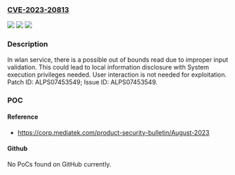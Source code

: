 ### [CVE-2023-20813](https://cve.mitre.org/cgi-bin/cvename.cgi?name=CVE-2023-20813)
![](https://img.shields.io/static/v1?label=Product&message=MT6580%2C%20MT6739%2C%20MT6761%2C%20MT6765%2C%20MT6768%2C%20MT6779%2C%20MT6781%2C%20MT6833%2C%20MT6853%2C%20MT6853T%2C%20MT6855%2C%20MT6873%2C%20MT6875%2C%20MT6877%2C%20MT6879%2C%20MT6883%2C%20MT6885%2C%20MT6886%2C%20MT6889%2C%20MT6891%2C%20MT6893%2C%20MT6895%2C%20MT6983%2C%20MT6985&color=blue)
![](https://img.shields.io/static/v1?label=Version&message=Android%2012.0%2C%2013.0%20&color=brightgreen)
![](https://img.shields.io/static/v1?label=Vulnerability&message=Information%20Disclosure&color=brightgreen)

### Description

In wlan service, there is a possible out of bounds read due to improper input validation. This could lead to local information disclosure with System execution privileges needed. User interaction is not needed for exploitation. Patch ID: ALPS07453549; Issue ID: ALPS07453549.

### POC

#### Reference
- https://corp.mediatek.com/product-security-bulletin/August-2023

#### Github
No PoCs found on GitHub currently.

